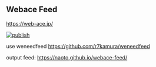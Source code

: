Webace Feed
-------------------------------------------
https://web-ace.jp/

[![publish](https://github.com/naoto/webace-feed/actions/workflows/publish.yml/badge.svg?branch=main)](https://github.com/naoto/webace-feed/actions/workflows/publish.yml)

use weneedfeed https://github.com/r7kamura/weneedfeed


output feed: https://naoto.github.io/webace-feed/
